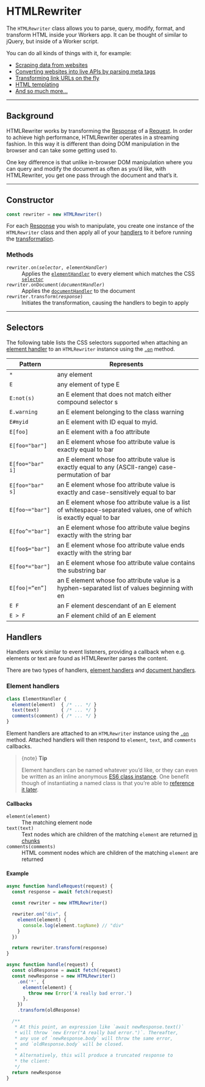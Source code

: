 # HTMLRewriter

The `HTMLRewriter` class allows you to parse, query, modify, format, and transform HTML inside your Workers app. It can be thought of similar to jQuery, but inside of a Worker script.

You can do all kinds of things with it, for example:


- [Scraping data from websites](#)
- [Converting websites into live APIs by parsing meta tags](#)
- [Transforming link URLs on the fly](#)
- [HTML templating](#)
- [And so much more...](#)


--------------------------------


## Background

HTMLRewriter works by transforming the [Response](#) of a [Request](#). In order to achieve high performance, HTMLRewriter operates in a streaming fashion. In this way it is different than doing DOM manipulation in the browser and can take some getting used to.

One key difference is that unlike in-browser DOM manipulation where you can query and modify the document as often as you’d like, with HTMLRewriter, you get one pass through the document and that’s it.

--------------------------------

## Constructor

```js
const rewriter = new HTMLRewriter()
```

For each [Response](#) you wish to manipulate, you create one instance of the `HTMLRewriter` class and then apply all of your [handlers](#handlers) to it before running the [transformation](#methods).

### Methods

<dl>
<dt><code class="InlineCode InlineCode-is-definition">rewriter.on(<em>selector</em>, <em>elementHandler</em>)</code></dt>
<dd>Applies the <a href="#element-handlers"><code class="InlineCode">elementHandler</code></a> to every element which matches the CSS <a href="#selectors"><code class="InlineCode">selector</code></a></dd>

<dt><code class="InlineCode InlineCode-is-definition">rewriter.onDocument(<em>documentHandler</em>)</code></dt>
<dd>Applies the <a href="#document-handlers"><code class="InlineCode">documentHandler</code></a> to the document</dd>

<dt><code class="InlineCode InlineCode-is-definition">rewriter.transform(<em>response</em>)</code></dt>
<dd>Initiates the transformation, causing the handlers to begin to apply</dd>
</dl>

--------------------------------

## Selectors

The following table lists the CSS selectors supported when attaching an [element handler](#element-handlers) to an `HTMLRewriter` instance using the [`.on`](#methods) method.

<table>
<thead>
<tr>
<th>Pattern</th>
<th>Represents</th>
</tr>
</thead>

<tbody>
<tr>
<td><code class="InlineCode InlineCode-is-nowrap">*</code></td>
<td>any element</td>
</tr>

<tr>
<td><code class="InlineCode InlineCode-is-nowrap">E</code></td>
<td>any element of type E</td>
</tr>

<tr>
<td><code class="InlineCode InlineCode-is-nowrap">E:not(s)</code></td>
<td>an E element that does not match either compound selector s</td>
</tr>

<tr>
<td><code class="InlineCode InlineCode-is-nowrap">E.warning</code></td>
<td>an E element belonging to the class warning</td>
</tr>

<tr>
<td><code class="InlineCode InlineCode-is-nowrap">E#myid</code></td>
<td>an E element with ID equal to myid.</td>
</tr>

<tr>
<td><code class="InlineCode InlineCode-is-nowrap">E[foo]</code></td>
<td>an E element with a foo attribute</td>
</tr>

<tr>
<td><code class="InlineCode InlineCode-is-nowrap">E[foo="bar"]</code></td>
<td>an E element whose foo attribute value is exactly equal to bar</td>
</tr>

<tr>
<td><code class="InlineCode InlineCode-is-nowrap">E[foo="bar" i]</code></td>
<td>an E element whose foo attribute value is exactly equal to any (ASCII-range) case-permutation of bar</td>
</tr>

<tr>
<td><code class="InlineCode InlineCode-is-nowrap">E[foo="bar" s]</code></td>
<td>an E element whose foo attribute value is exactly and case-sensitively equal to bar</td>
</tr>

<tr>
<td><code class="InlineCode InlineCode-is-nowrap">E[foo~="bar"]</code></td>
<td>an E element whose foo attribute value is a list of whitespace-separated values, one of which is exactly equal to bar</td>
</tr>

<tr>
<td><code class="InlineCode InlineCode-is-nowrap">E[foo^="bar"]</code></td>
<td>an E element whose foo attribute value begins exactly with the string bar</td>
</tr>

<tr>
<td><code class="InlineCode InlineCode-is-nowrap">E[foo$="bar"]</code></td>
<td>an E element whose foo attribute value ends exactly with the string bar</td>
</tr>

<tr>
<td><code class="InlineCode InlineCode-is-nowrap">E[foo*="bar"]</code></td>
<td>an E element whose foo attribute value contains the substring bar</td>
</tr>

<tr>
<td><code class="InlineCode InlineCode-is-nowrap">E[foo|=“en”]</code></td>
<td>an E element whose foo attribute value is a hyphen-separated list of values beginning with en</td>
</tr>

<tr>
<td><code class="InlineCode InlineCode-is-nowrap">E F</code></td>
<td>an F element descendant of an E element</td>
</tr>

<tr>
<td><code class="InlineCode InlineCode-is-nowrap">E > F</code></td>
<td>an F element child of an E element</td>
</tr>
</tbody>
</table>

## Handlers

Handlers work similar to event listeners, providing a callback when e.g. elements or text are found as HTMLRewriter parses the content.

There are two types of handlers, [element handlers](#element-handlers) and [document handlers](#document-handlers).

### Element handlers

```js
class ElementHandler {
  element(element)  { /* ... */ }
  text(text)        { /* ... */ }
  comments(comment) { /* ... */ }
}
```

Element handlers are attached to an `HTMLRewriter` instance using the [`.on`](#methods) method. Attached handlers will then respond to `element`, `text`, and `comments` callbacks.

> {note}
> __Tip__
>
> Element handlers can be named whatever you’d like, or they can even be written as an inline anonymous <a href="https://developer.mozilla.org/en-US/docs/Web/JavaScript/Reference/Classes">ES6 class instance</a>. One benefit though of instantiating a named class is that you’re able to <a href="#">reference it later</a>.

#### Callbacks

<dl>
<dt><code class="InlineCode InlineCode-is-definition">element(element)</code></dt>
<dd>The matching element node</dd>

<dt><code class="InlineCode InlineCode-is-definition">text(text)</code></dt>
<dd>Text nodes which are children of the matching <code class="InlineCode">element</code> are returned <a href="text-chunks">in chunks</a></dd>

<dt><code class="InlineCode InlineCode-is-definition">comments(comments)</code></dt>
<dd>HTML comment nodes which are children of the matching <code class="InlineCode">element</code> are returned</dd>
</dl>

#### Example

```js
async function handleRequest(request) {
  const response = await fetch(request)

  const rewriter = new HTMLRewriter()

  rewriter.on("div", {
    element(element) {
      console.log(element.tagName) // "div"
    }
  })

  return rewriter.transform(response)
}
```

```js
async function handle(request) {
  const oldResponse = await fetch(request)
  const newResponse = new HTMLRewriter()
    .on('*', {
      element(element) {
        throw new Error('A really bad error.')
      },
    })
    .transform(oldResponse)

  /**
   * At this point, an expression like `await newResponse.text()`
   * will throw `new Error("A really bad error.")`. Thereafter,
   * any use of `newResponse.body` will throw the same error,
   * and `oldResponse.body` will be closed.
   *
   * Alternatively, this will produce a truncated response to
   * the client:
   */
  return newResponse
}
```
